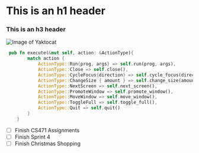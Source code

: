 # This is an h1 header
### This is an h3 header

![Image of Yaktocat](https://octodex.github.com/images/yaktocat.png)

```rust
 pub fn execute(&mut self, action: &ActionType){
        match action {
            ActionType::Run{prog, args} => self.run(prog, args),
            ActionType::Close => self.close(),
            ActionType::CycleFocus{direction} => self.cycle_focus(direction),
            ActionType::ChangeSize { amount } => self.change_size(amount),
            ActionType::NextScreen => self.next_screen(),
            ActionType::PromoteWindow => self.promote_window(),
            ActionType::MoveWindow => self.move_window(),
            ActionType::ToggleFull => self.toggle_full(),
            ActionType::Quit => self.quit()
        }
    }
```
- [ ] Finish CS471 Assignments
- [ ] Finish Sprint 4
- [ ] Finish Christmas Shopping
